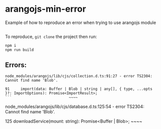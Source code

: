 # arangojs-min-error
Example of how to reproduce an error when trying to use arangojs module
##
To reproduce, ```git clone``` the project then run:
```
npm i
npm run build
```

## Errors:
```
node_modules/arangojs/lib/cjs/collection.d.ts:91:27 - error TS2304: Cannot find name 'Blob'.

91     import(data: Buffer | Blob | string | any[], { type, ...opts }?: ImportOptions): Promise<ImportResult>;
```                          ~~~~

```
node_modules/arangojs/lib/cjs/database.d.ts:125:54 - error TS2304: Cannot find name 'Blob'.

125     downloadService(mount: string): Promise<Buffer | Blob>;
                                                         ~~~~
```
